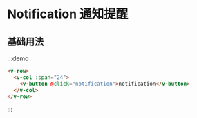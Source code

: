 # Notification 通知提醒

## 基础用法

:::demo 

```html
<v-row>
  <v-col :span="24">
    <v-button @click="notification">notification</v-button>
  </v-col>
</v-row>
```
:::

<script>
  import Row from '@/components/row';
  import Col from '@/components/col';
  import Button from '@/components/button';
  import Notify from '@/components/notification';

  export default {
    components: {
      VRow: Row,
      VCol: Col,
      VButton: Button,
    },
    methods: {
      notification() {
        Notify({
          theme: 'warning',
          title: '警告提示',
        });
      },
    },
  };
</script>